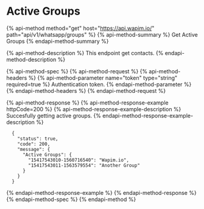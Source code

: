 # Active Groups

{% api-method method="get" host="https://api.wapim.io/" path="api/v1/whatsapp/groups" %}
{% api-method-summary %}
Get Active Groups
{% endapi-method-summary %}

{% api-method-description %}
This endpoint get contacts.
{% endapi-method-description %}

{% api-method-spec %}
{% api-method-request %}
{% api-method-headers %}
{% api-method-parameter name="token" type="string" required=true %}
Authentication token.
{% endapi-method-parameter %}
{% endapi-method-headers %}
{% endapi-method-request %}

{% api-method-response %}
{% api-method-response-example httpCode=200 %}
{% api-method-response-example-description %}
Succesfully getting active groups.
{% endapi-method-response-example-description %}

```text
  {
    "status": true,
    "code": 200,
    "message": {
      "Active Groups": {
        "15417543010-1560716540": "Wapim.io",
        "15417543011-1563579554": "Another Group"
      }
    }
  }
```
{% endapi-method-response-example %}
{% endapi-method-response %}
{% endapi-method-spec %}
{% endapi-method %}

